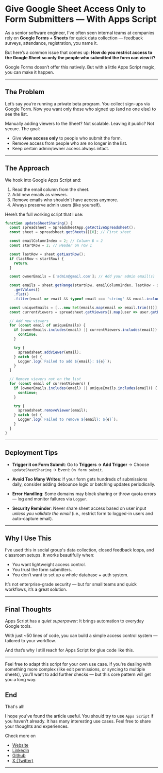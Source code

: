 
# Give Google Sheet Access Only to Form Submitters — With Apps Script

As a senior software engineer, I've often seen internal teams at companies rely on **Google Forms + Sheets** for quick data collection — feedback surveys, attendance, registration, you name it.

But here’s a common issue that comes up:
**How do you restrict access to the Google Sheet so only the people who submitted the form can view it?**

Google Forms doesn’t offer this natively. But with a little Apps Script magic, you can make it happen.

---

## The Problem

Let’s say you’re running a private beta program. You collect sign-ups via Google Form. Now you want only those who signed up (and no one else) to see the list.

Manually adding viewers to the Sheet? Not scalable.
Leaving it public? Not secure.
The goal:

* Give **view access only** to people who submit the form.
* Remove access from people who are no longer in the list.
* Keep certain admin/owner access always intact.

---

## The Approach

We hook into Google Apps Script and:

1. Read the email column from the sheet.
2. Add new emails as viewers.
3. Remove emails who shouldn't have access anymore.
4. Always preserve admin users (like yourself).

Here’s the full working script that I use:

```js
function updateSheetSharing() {
  const spreadsheet = SpreadsheetApp.getActiveSpreadsheet();
  const sheet = spreadsheet.getSheets()[0]; // First sheet

  const emailColumnIndex = 2; // Column B = 2
  const startRow = 2; // Header on row 1

  const lastRow = sheet.getLastRow();
  if (lastRow < startRow) {
    return;
  }

  const ownerEmails = ['admin@gmail.com']; // Add your admin email(s)

  const emails = sheet.getRange(startRow, emailColumnIndex, lastRow - startRow + 1)
    .getValues()
    .flat()
    .filter(email => email && typeof email === 'string' && email.includes('@'));

  const uniqueEmails = [...new Set(emails.map(email => email.trim()))];
  const currentViewers = spreadsheet.getViewers().map(user => user.getEmail());

  // Add new viewers
  for (const email of uniqueEmails) {
    if (ownerEmails.includes(email) || currentViewers.includes(email)) {
      continue;
    }

    try {
      spreadsheet.addViewer(email);
    } catch (e) {
      Logger.log(`Failed to add ${email}: ${e}`);
    }
  }

  // Remove viewers not on the list
  for (const email of currentViewers) {
    if (ownerEmails.includes(email) || uniqueEmails.includes(email)) {
      continue;
    }

    try {
      spreadsheet.removeViewer(email);
    } catch (e) {
      Logger.log(`Failed to remove ${email}: ${e}`);
    }
  }
}
```

---

## Deployment Tips

* **Trigger it on Form Submit**:
  Go to **Triggers → Add Trigger** → Choose `updateSheetSharing` → Event: `On form submit`.

* **Avoid Too Many Writes**:
  If your form gets hundreds of submissions daily, consider adding debounce logic or batching updates periodically.

* **Error Handling**:
  Some domains may block sharing or throw quota errors — log and monitor failures via `Logger`.

* **Security Reminder**:
  Never share sheet access based on user input *unless you validate the email* (i.e., restrict form to logged-in users and auto-capture email).

---

## Why I Use This

I’ve used this in social group's data collection, closed feedback loops, and classroom setups. It works beautifully when:

* You want lightweight access control.
* You trust the form submitters.
* You don’t want to set up a whole database + auth system.

It’s not enterprise-grade security — but for small teams and quick workflows, it’s a great solution.

---

## Final Thoughts

Apps Script has a *quiet superpower*: It brings automation to everyday Google tools.

With just \~50 lines of code, you can build a simple access control system — tailored to your workflow.

And that’s why I still reach for Apps Script for glue code like this.

---

Feel free to adapt this script for your own use case. If you're dealing with something more complex (like edit permissions, or syncing to multiple sheets), you’ll want to add further checks — but this core pattern will get you a long way.


## End

That's all!

I hope you've found the article useful. You should try to use `Apps Script` if you haven't already. It has many interesting use cases. Feel free to share your thoughts and experiences.

Check more on
- [Website](https://encryptioner.github.io)
- [Linkedin](https://www.linkedin.com/in/mir-mursalin-ankur)
- [Github](https://github.com/Encryptioner)
- [X (Twitter)](https://twitter.com/AnkurMursalin)

-----